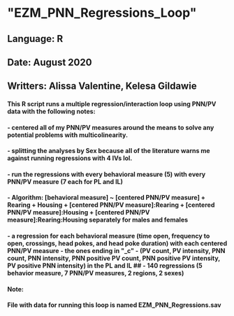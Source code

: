 # "EZM_PNN_Regressions_Loop"

## Language: R
## Date: August 2020
## Writters: Alissa Valentine, Kelesa Gildawie

#### This R script runs a multiple regression/interaction loop using PNN/PV data with the following notes:
#### - centered all of my PNN/PV measures around the means to solve any potential problems with multicolinearity.
#### - splitting the analyses by Sex because all of the literature warns me against running regressions with 4 IVs lol.
#### - run the regressions with every behavioral measure (5) with every PNN/PV measure (7 each for PL and IL)
#### - Algorithm: [behavioral measure] ~ [centered PNN/PV measure] + Rearing + Housing + [centered PNN/PV measure]:Rearing + [centered PNN/PV measure]:Housing + [centered PNN/PV measure]:Rearing:Housing separately for males and females
#### - a regression for each behavioral measure (time open, frequency to open, crossings, head pokes, and head poke duration) with each centered PNN/PV measure - the ones ending in "_c" - (PV count, PV intensity, PNN count, PNN intensity, PNN positive PV count, PNN positive PV intensity, PV positive PNN intensity) in the PL and IL ## - 140 regressions (5 behavior measure, 7 PNN/PV measures, 2 regions, 2 sexes)

#### Note:
#### File with data for running this loop is named EZM_PNN_Regressions.sav
